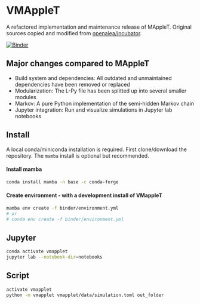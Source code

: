 # VMAppleT

A refactored implementation and maintenance release of MAppleT. Original sources copied and modified from [openalea/incubator](https://github.com/openalea-incubator/MAppleT).

[![Binder](https://mybinder.org/badge_logo.svg)](https://mybinder.org/v2/gh/jvail/vmapplet/master?urlpath=lab/tree/notebooks/simple_simulation.ipynb)


## Major changes compared to MAppleT

* Build system and dependencies: All outdated and unmaintained dependencies have been removed or replaced
* Modularization: The L-Py file has been splitted up into several smaller modules
* Markov: A pure Python implementation of the semi-hidden Markov chain
* Jupyter integration: Run and visualize simulations in Jupyter lab notebooks

## Install

A local conda/miniconda installation is required.
First clone/download the repository. The `mamba` install is optional but recommended.

#### Install mamba

```sh
conda install mamba -n base -c conda-forge
```

#### Create environment - with a development install of VMappleT

```sh
mamba env create -f binder/environment.yml
# or
# conda env create -f binder/environment.yml
```

## Jupyter

```sh
conda activate vmapplet
jupyter lab --notebook-dir=notebooks
```

## Script

```sh
activate vmapplet
python -m vmapplet vmapplet/data/simulation.toml out_folder
```
